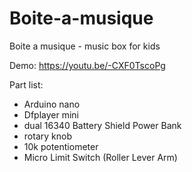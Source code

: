 # Boite-a-musique
Boite a musique - music box for kids

Demo: https://youtu.be/-CXF0TscoPg

Part list:
- Arduino nano
- Dfplayer mini
- dual 16340 Battery Shield Power Bank
- rotary knob
- 10k potentiometer
- Micro Limit Switch (Roller Lever Arm)
